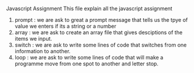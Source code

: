 Javascript Assignment
This file explain all the javascript assignment 
1. prompt : we are ask to great a prompt message that tells us the tpye of value we enters if its a string or a number
2. array : we are ask to create an array file that gives desciptions of the items we input.
3. switch : we are ask to write some lines of code that switches from one information to another.
4. loop : we are ask to write some lines of code that will make a programme move from one spot to another and letter stop. 

